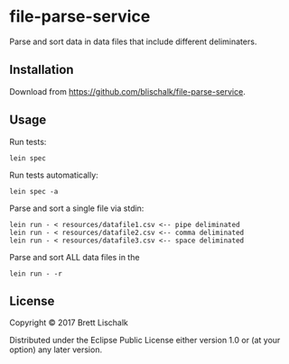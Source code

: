 # file-parse-service

Parse and sort data in data files that include different deliminaters.

## Installation

Download from https://github.com/blischalk/file-parse-service.

## Usage

Run tests:

    lein spec

Run tests automatically:

    lein spec -a

Parse and sort a single file via stdin:

    lein run - < resources/datafile1.csv <-- pipe deliminated
    lein run - < resources/datafile2.csv <-- comma deliminated
    lein run - < resources/datafile3.csv <-- space deliminated

Parse and sort ALL data files in the

    lein run - -r

## License

Copyright © 2017 Brett Lischalk

Distributed under the Eclipse Public License either version 1.0 or (at
your option) any later version.
